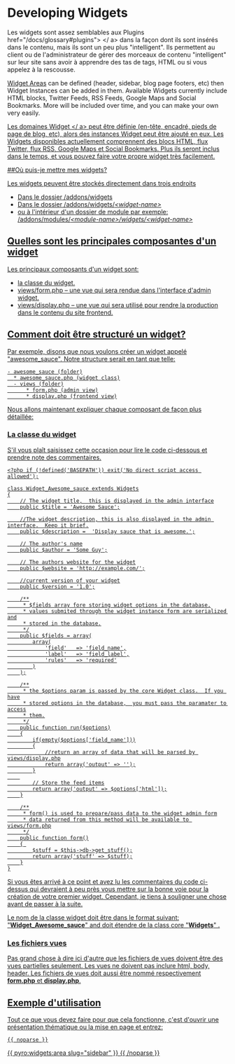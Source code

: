 # Developing Widgets

Les widgets sont assez semblables aux Plugins href="/docs/glossary#plugins"> </ a> dans la façon dont ils sont insérés dans le contenu, mais ils sont un peu plus "intelligent". Ils permettent au client ou de l'administrateur de gérer des morceaux de contenu "intelligent" sur ​​leur site sans avoir à apprendre des tas de tags, HTML ou si vous appelez à la rescousse.

<a href="/docs/glossary#widget-areas">Widget Areas</a> can be defined (header, sidebar, blog page footers, etc) then Widget Instances can be added in them. Available Widgets currently include HTML blocks, Twitter Feeds, RSS Feeds, Google Maps and Social Bookmarks. More will be included over time, and you can make your own very easily.


<a href="/docs/glossary#widget-areas">Les domaines Widget </ a> peut être définie (en-tête, encadré, pieds de page de blog, etc), alors des instances Widget peut être ajouté en eux. Les Widgets disponibles actuellement comprennent des blocs HTML, flux Twitter, flux RSS, Google Maps et Social Bookmarks. Plus ils seront inclus dans le temps, et vous pouvez faire votre propre widget très facilement.


##Où puis-je mettre mes widgets?

Les widgets peuvent être stockés directement dans trois endroits

* Dans le dossier /addons/widgets
* Dans le dossier /addons/widgets/*&lt;widget-name&gt;* 
* ou à l'intérieur d'un dossier de module par exemple: /addons/modules/*&lt;module-name&gt;/widgets/&lt;widget-name&gt;*

## Quelles sont les principales composantes d'un widget

Les principaux composants d'un widget sont:

* la classe du widget.
* views/form.php &ndash; une vue qui sera rendue dans l'interface d'admin widget.
* views/display.php &ndash; une vue qui sera utilisé pour rendre la production dans le contenu du site frontend.

## Comment doit être structuré un widget?

Par exemple, disons que nous voulons créer un widget appelé "awesome_sauce". Notre structure serait en tant que telle:

    - awesome_sauce (folder)
      * awesome_sauce.php (widget class)
      - views (folder)
          * form.php (admin view)
          * display.php (frontend view)

Nous allons maintenant expliquer chaque composant de façon plus détaillée:

### La classe du widget

S'il vous plaît saisissez cette occasion pour lire le code ci-dessous et prendre note des commentaires.

    <?php if (!defined('BASEPATH')) exit('No direct script access allowed');

    class Widget_Awesome_sauce extends Widgets
    {
	    // The widget title,  this is displayed in the admin interface
	    public $title = 'Awesome Sauce';

	    //The widget description, this is also displayed in the admin interface.  Keep it brief.
	    public $description =  'Display sauce that is awesome.';

	    // The author's name
	    public $author = 'Some Guy';

	    // The authors website for the widget
	    public $website = 'http://example.com/';

	    //current version of your widget
	    public $version = '1.0';

    	/**
    	 * $fields array fore storing widget options in the database.
	     * values submited through the widget instance form are serialized and
	     * stored in the database.
	     */
	    public $fields = array(
		    array(
		    	'field'   => 'field_name',
		    	'label'   => 'field_label',
		    	'rules'   => 'required'
		    )
	    );
    
	    /**
	     * the $options param is passed by the core Widget class.  If you have
	     * stored options in the database,  you must pass the paramater to access
	     * them.
	     */
	    public function run($options)
	    {
		    if(empty($options['field_name']))
    		{
	    		//return an array of data that will be parsed by views/display.php
                return array('output' => '');
	        }
        
            // Store the feed items
		    return array('output' => $options['html']);
	    }

        /**
	     * form() is used to prepare/pass data to the widget admin form
	     * data returned from this method will be available to views/form.php
	     */
	    public function form()
	    { 
	        $stuff = $this->db->get_stuff();
            return array('stuff' => $stuff);
	    }
    }

Si vous êtes arrivé à ce point et avez  lu les commentaires du code ci-dessus qui devraient à peu près vous mettre sur la bonne voie pour la création de votre premier widget. Cependant, je tiens à souligner une chose avant de passer à la suite.

Le nom de la classe widget doit être dans le format suivant: "**Widget_Awesome_sauce**" and doit étendre de la class core "**Widgets**" .

### Les fichiers vues

Pas grand chose à dire ici d'autre que les fichiers de vues doivent être des vues partielles seulement. Les vues ne doivent pas inclure html, body, header. Les fichiers de vues doit aussi être nommé respectivement **form.php** et **display.php**.

## Exemple d'utilisation

Tout ce que vous devez faire pour que cela fonctionne, c'est d'ouvrir une présentation thématique ou la mise en page et entrez:

    {{ noparse }}
{{ pyro:widgets:area slug="sidebar" }}
    {{ /noparse }}